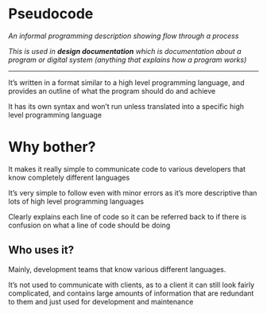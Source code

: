 # Pseudocode

*An informal programming description showing flow through a process*

*This is used in **design documentation** which is documentation  about a program or digital system (anything that explains how a program works)*

---

It’s written in a format similar to a high level programming language, and provides an outline of what the program should do and achieve

It has its own syntax and won’t run unless translated into a specific high level programming language

# Why bother?

It makes it really simple to communicate code to various developers that know completely different languages

It’s very simple to follow even with minor errors as it’s more descriptive than lots of high level programming languages

Clearly explains each line of code so it can be referred back to if there is confusion on what a line of code should be doing

## Who uses it?

Mainly, development teams that know various different languages.

It’s not used to communicate with clients, as to a client it can still look fairly complicated, and contains large amounts of information that are redundant to them and just used for development and maintenance